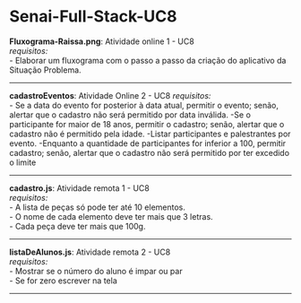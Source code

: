 # Senai-Full-Stack-UC8

**Fluxograma-Raissa.png**: Atividade online 1 - UC8  
  _requisitos:_  
    - Elaborar um fluxograma com o passo a passo da criação do aplicativo da Situação Problema.

- - - - - - 

**cadastroEventos**: Atividade Online 2 - UC8 
  _requisitos:_  
    - Se a data do evento for posterior à data atual, permitir o evento; senão, alertar que o cadastro não será permitido por data inválida.
    -Se o participante for maior de 18 anos, permitir o cadastro; senão, alertar que o cadastro não é permitido pela idade.
    -Listar participantes e palestrantes por evento.
    -Enquanto a quantidade de participantes for inferior a 100, permitir cadastro; senão, alertar que o cadastro não será permitido por ter excedido o limite

- - - - - - 

**cadastro.js**: Atividade remota 1 - UC8  
  _requisitos:_   
    - A lista de peças só pode ter até 10 elementos.  
    - O nome de cada elemento deve ter mais que 3 letras.  
    - Cada peça deve ter mais que 100g.  

- - - - - - 

**listaDeAlunos.js**: Atividade remota 2 - UC8  
 _requisitos:_  
    - Mostrar se o número do aluno é impar ou par  
    - Se for zero escrever na tela  

- - - - - - 



